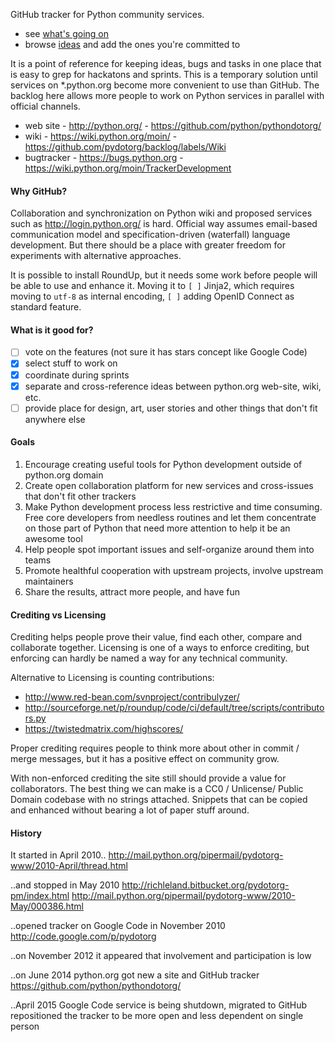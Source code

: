 GitHub tracker for Python community services.

* see [what's going on](https://github.com/pydotorg/backlog/pulse)
* browse [ideas](https://github.com/pydotorg/backlog/issues) and add the ones you're committed to

It is a point of reference for keeping ideas, bugs and tasks in one place that is easy to grep for hackatons and sprints. This is a temporary solution until services on *.python.org become more convenient to use than GitHub. The backlog here allows more people to work on Python services in parallel with official channels.

* web site - http://python.org/ - https://github.com/python/pythondotorg/
* wiki - https://wiki.python.org/moin/ - https://github.com/pydotorg/backlog/labels/Wiki
* bugtracker - https://bugs.python.org - https://wiki.python.org/moin/TrackerDevelopment

#### Why GitHub?

Collaboration and synchronization on Python wiki and proposed services such as http://login.python.org/ is hard. Official way assumes email-based communication model and specification-driven (waterfall) language development. But there should be a place with greater freedom for experiments with alternative approaches.

It is possible to install RoundUp, but it needs some work before people will be able to use and enhance it. Moving it to `[ ]` Jinja2, which requires moving to `utf-8` as internal encoding, `[ ]` adding OpenID Connect as standard feature.

#### What is it good for?

* [ ] vote on the features (not sure it has stars concept like Google Code)
* [x] select stuff to work on
* [x] coordinate during sprints
* [x] separate and cross-reference ideas between python.org web-site, wiki, etc.
* [ ] provide place for design, art, user stories and other things that don't fit anywhere else

#### Goals
  1. Encourage creating useful tools for Python development outside of python.org domain
  1. Create open collaboration platform for new services and cross-issues that don't fit other trackers
  1. Make Python development process less restrictive and time consuming. Free core developers from needless routines and let them concentrate on those part of Python that need more attention to help it be an awesome tool
  1. Help people spot important issues and self-organize around them into teams
  1. Promote healthful cooperation with upstream projects, involve upstream maintainers
  1. Share the results, attract more people, and have fun

#### Crediting vs Licensing

Crediting  helps people prove their value, find each other, compare and
collaborate together. Licensing is one of a ways to enforce crediting, but
enforcing can hardly be named a way for any technical community.

Alternative to Licensing is counting contributions:
 - http://www.red-bean.com/svnproject/contribulyzer/
 - http://sourceforge.net/p/roundup/code/ci/default/tree/scripts/contributors.py
 - https://twistedmatrix.com/highscores/

Proper crediting requires people to think more about other in commit / merge
messages, but it has a positive effect on community grow.
 
With non-enforced crediting the site still should provide a value for
collaborators. The best thing we can make is a CC0 / Unlicense/ Public Domain
codebase with no strings attached. Snippets that can be copied and enhanced
without bearing a lot of paper stuff around.

#### History

It started in April 2010..
http://mail.python.org/pipermail/pydotorg-www/2010-April/thread.html

..and stopped in May 2010
http://richleland.bitbucket.org/pydotorg-pm/index.html
http://mail.python.org/pipermail/pydotorg-www/2010-May/000386.html

..opened tracker on Google Code in November 2010
http://code.google.com/p/pydotorg

..on November 2012 it appeared that involvement and participation is low

..on June 2014 python.org got new a site and GitHub tracker
https://github.com/python/pythondotorg/

..April 2015 Google Code service is being shutdown, migrated to GitHub
repositioned the tracker to be more open and less dependent on single person
